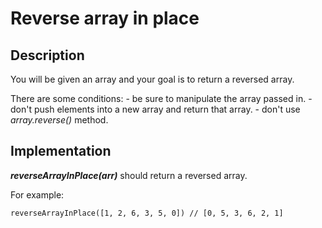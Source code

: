 # Reverse array in place

## Description

You will be given an array and your goal is to return a reversed array.  
  
There are some conditions:
    - be sure to manipulate the array passed in.
    - don't push elements into a new array and return that array.
    - don't use _array.reverse()_ method.

## Implementation

**_reverseArrayInPlace(arr)_** should return a reversed array.

For example:

```
reverseArrayInPlace([1, 2, 6, 3, 5, 0]) // [0, 5, 3, 6, 2, 1]
```
